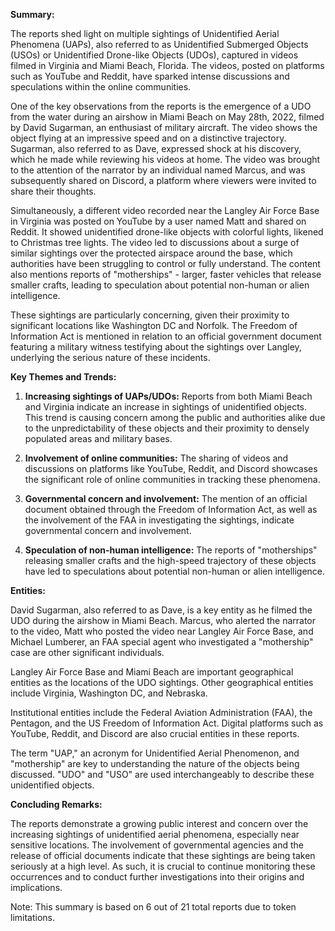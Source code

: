 **Summary:**

The reports shed light on multiple sightings of Unidentified Aerial Phenomena (UAPs), also referred to as Unidentified Submerged Objects (USOs) or Unidentified Drone-like Objects (UDOs), captured in videos filmed in Virginia and Miami Beach, Florida. The videos, posted on platforms such as YouTube and Reddit, have sparked intense discussions and speculations within the online communities. 

One of the key observations from the reports is the emergence of a UDO from the water during an airshow in Miami Beach on May 28th, 2022, filmed by David Sugarman, an enthusiast of military aircraft. The video shows the object flying at an impressive speed and on a distinctive trajectory. Sugarman, also referred to as Dave, expressed shock at his discovery, which he made while reviewing his videos at home. The video was brought to the attention of the narrator by an individual named Marcus, and was subsequently shared on Discord, a platform where viewers were invited to share their thoughts. 

Simultaneously, a different video recorded near the Langley Air Force Base in Virginia was posted on YouTube by a user named Matt and shared on Reddit. It showed unidentified drone-like objects with colorful lights, likened to Christmas tree lights. The video led to discussions about a surge of similar sightings over the protected airspace around the base, which authorities have been struggling to control or fully understand. The content also mentions reports of "motherships" - larger, faster vehicles that release smaller crafts, leading to speculation about potential non-human or alien intelligence. 

These sightings are particularly concerning, given their proximity to significant locations like Washington DC and Norfolk. The Freedom of Information Act is mentioned in relation to an official government document featuring a military witness testifying about the sightings over Langley, underlying the serious nature of these incidents. 

**Key Themes and Trends:**

1. **Increasing sightings of UAPs/UDOs:** Reports from both Miami Beach and Virginia indicate an increase in sightings of unidentified objects. This trend is causing concern among the public and authorities alike due to the unpredictability of these objects and their proximity to densely populated areas and military bases.

2. **Involvement of online communities:** The sharing of videos and discussions on platforms like YouTube, Reddit, and Discord showcases the significant role of online communities in tracking these phenomena. 

3. **Governmental concern and involvement:** The mention of an official document obtained through the Freedom of Information Act, as well as the involvement of the FAA in investigating the sightings, indicate governmental concern and involvement. 

4. **Speculation of non-human intelligence:** The reports of "motherships" releasing smaller crafts and the high-speed trajectory of these objects have led to speculations about potential non-human or alien intelligence.

**Entities:**

David Sugarman, also referred to as Dave, is a key entity as he filmed the UDO during the airshow in Miami Beach. Marcus, who alerted the narrator to the video, Matt who posted the video near Langley Air Force Base, and Michael Lumberer, an FAA special agent who investigated a "mothership" case are other significant individuals.

Langley Air Force Base and Miami Beach are important geographical entities as the locations of the UDO sightings. Other geographical entities include Virginia, Washington DC, and Nebraska.

Institutional entities include the Federal Aviation Administration (FAA), the Pentagon, and the US Freedom of Information Act. Digital platforms such as YouTube, Reddit, and Discord are also crucial entities in these reports. 

The term "UAP," an acronym for Unidentified Aerial Phenomenon, and "mothership" are key to understanding the nature of the objects being discussed. "UDO" and "USO" are used interchangeably to describe these unidentified objects.

**Concluding Remarks:**

The reports demonstrate a growing public interest and concern over the increasing sightings of unidentified aerial phenomena, especially near sensitive locations. The involvement of governmental agencies and the release of official documents indicate that these sightings are being taken seriously at a high level. As such, it is crucial to continue monitoring these occurrences and to conduct further investigations into their origins and implications.

Note: This summary is based on 6 out of 21 total reports due to token limitations.